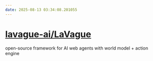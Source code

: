 ```yaml
---
date: 2025-08-13 03:34:08.201055
---
```


# [lavague-ai/LaVague](https://github.com/lavague-ai/LaVague)

open-source framework for AI web agents with world model + action engine